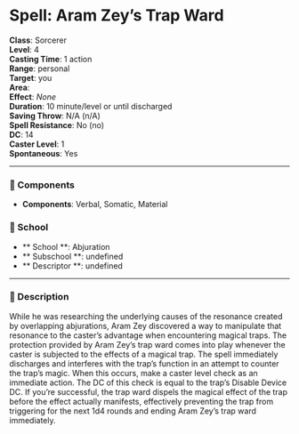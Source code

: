 
# Spell: Aram Zey’s Trap Ward
**Class**: Sorcerer  
**Level**: 4  
**Casting Time**: 1 action  
**Range**: personal  
**Target**: you  
**Area**:   
**Effect**: _None_  
**Duration**: 10 minute/level or until discharged  
**Saving Throw**: N/A (n/A)  
**Spell Resistance**: No (no)  
**DC**: 14  
**Caster Level**: 1  
**Spontaneous**: Yes

---

### 🔮 Components
- **Components**: Verbal, Somatic, Material

### 🏫 School
- ** School **: Abjuration
- ** Subschool **: undefined
- ** Descriptor **: undefined
---

### 📜 Description
While he was researching the underlying causes of the resonance created by overlapping abjurations, Aram Zey discovered a way to manipulate that resonance to the caster’s advantage when encountering magical traps. The protection provided by Aram Zey’s trap ward comes into play whenever the caster is subjected to the effects of a magical trap. The spell immediately discharges and interferes with the trap’s function in an attempt to counter the trap’s magic. When this occurs, make a caster level check as an immediate action. The DC of this check is equal to the trap’s Disable Device DC. If you’re successful, the trap ward dispels the magical effect of the trap before the effect actually manifests, effectively preventing the trap from triggering for the next 1d4 rounds and ending Aram Zey’s trap ward immediately.
